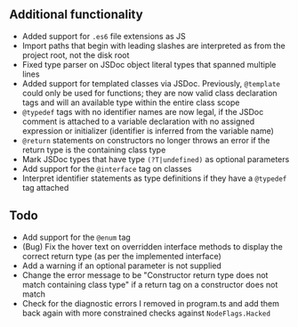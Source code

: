 ## Additional functionality
 - Added support for `.es6` file extensions as JS
 - Import paths that begin with leading slashes are interpreted as from the project root, not the disk root
 - Fixed type parser on JSDoc object literal types that spanned multiple lines
 - Added support for templated classes via JSDoc. Previously, `@template` could only be used for functions; they are now valid class declaration tags and will an available type within the entire class scope
 - `@typedef` tags with no identifier names are now legal, if the JSDoc comment is attached to a variable declaration with no assigned expression or initializer (identifier is inferred from the variable name)
 - `@return` statements on constructors no longer throws an error if the return type is the containing class type 
 - Mark JSDoc types that have type `(?T|undefined)` as optional parameters
 - Add support for the `@interface` tag on classes
 - Interpret identifier statements as type definitions if they have a `@typedef` tag attached
  
## Todo
 - Add support for the `@enum` tag
 - (Bug) Fix the hover text on overridden interface methods to display the correct return type (as per the implemented interface)
 - Add a warning if an optional parameter is not supplied
 - Change the error message to be "Constructor return type does not match containing class type" if a return tag on a constructor does not match
 - Check for the diagnostic errors I removed in program.ts and add them back again with more constrained checks against `NodeFlags.Hacked`
